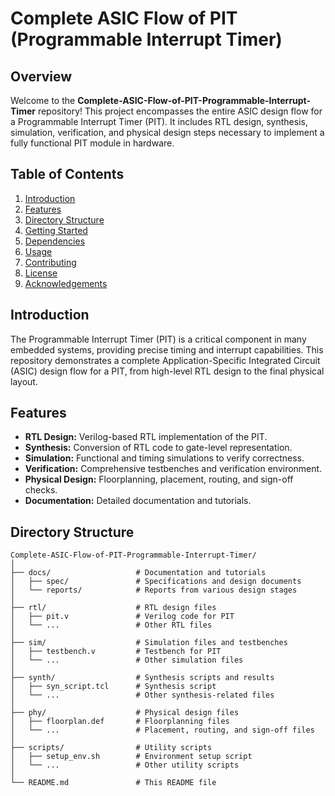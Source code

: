 # Complete ASIC Flow of PIT (Programmable Interrupt Timer)

## Overview

Welcome to the **Complete-ASIC-Flow-of-PIT-Programmable-Interrupt-Timer** repository! This project encompasses the entire ASIC design flow for a Programmable Interrupt Timer (PIT). It includes RTL design, synthesis, simulation, verification, and physical design steps necessary to implement a fully functional PIT module in hardware.

## Table of Contents

1. [Introduction](#introduction)
2. [Features](#features)
3. [Directory Structure](#directory-structure)
4. [Getting Started](#getting-started)
5. [Dependencies](#dependencies)
6. [Usage](#usage)
7. [Contributing](#contributing)
8. [License](#license)
9. [Acknowledgements](#acknowledgements)

## Introduction

The Programmable Interrupt Timer (PIT) is a critical component in many embedded systems, providing precise timing and interrupt capabilities. This repository demonstrates a complete Application-Specific Integrated Circuit (ASIC) design flow for a PIT, from high-level RTL design to the final physical layout.

## Features

- **RTL Design:** Verilog-based RTL implementation of the PIT.
- **Synthesis:** Conversion of RTL code to gate-level representation.
- **Simulation:** Functional and timing simulations to verify correctness.
- **Verification:** Comprehensive testbenches and verification environment.
- **Physical Design:** Floorplanning, placement, routing, and sign-off checks.
- **Documentation:** Detailed documentation and tutorials.

## Directory Structure

```plaintext
Complete-ASIC-Flow-of-PIT-Programmable-Interrupt-Timer/
│
├── docs/                   # Documentation and tutorials
│   ├── spec/               # Specifications and design documents
│   └── reports/            # Reports from various design stages
│
├── rtl/                    # RTL design files
│   ├── pit.v               # Verilog code for PIT
│   └── ...                 # Other RTL files
│
├── sim/                    # Simulation files and testbenches
│   ├── testbench.v         # Testbench for PIT
│   └── ...                 # Other simulation files
│
├── synth/                  # Synthesis scripts and results
│   ├── syn_script.tcl      # Synthesis script
│   └── ...                 # Other synthesis-related files
│
├── phy/                    # Physical design files
│   ├── floorplan.def       # Floorplanning files
│   └── ...                 # Placement, routing, and sign-off files
│
├── scripts/                # Utility scripts
│   ├── setup_env.sh        # Environment setup script
│   └── ...                 # Other utility scripts
│
└── README.md               # This README file
